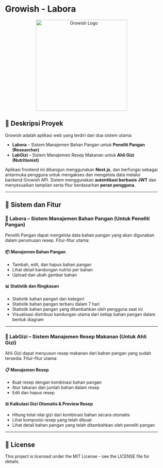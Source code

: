 # Growish - Labora

<p align="center">
  <a href="https://growish-fe-1.vercel.app/" target="_blank">
    <img src="https://www.upload.ee/image/18163354/Logo.png" width="300" alt="Growish Logo" />
  </a>
</p>

## 📘 Deskripsi Proyek

Growish adalah aplikasi web yang terdiri dari dua sistem utama:

- **Labora** – Sistem Manajemen Bahan Pangan untuk **Peneliti Pangan (Researcher)**
- **LabGizi** – Sistem Manajemen Resep Makanan untuk **Ahli Gizi (Nutritionist)**

Aplikasi frontend ini dibangun menggunakan **Next.js**, dan berfungsi sebagai antarmuka pengguna untuk mengakses dan mengelola data melalui backend Growish API. Sistem menggunakan **autentikasi berbasis JWT** dan menyesuaikan tampilan serta fitur berdasarkan **peran pengguna**.

---

## 🔧 Sistem dan Fitur

### 🧪 Labora – Sistem Manajemen Bahan Pangan (Untuk Peneliti Pangan)

Peneliti Pangan dapat mengelola data bahan pangan yang akan digunakan dalam perumusan resep. Fitur-fitur utama:

#### 📦 Manajemen Bahan Pangan
- Tambah, edit, dan hapus bahan pangan
- Lihat detail kandungan nutrisi per bahan
- Upload dan ubah gambar bahan

#### 📊 Statistik dan Ringkasan
- Statistik bahan pangan dan kategori
- Statistik bahan pangan terbaru dalam 7 hari
- Statistik bahan pangan yang ditambahkan oleh pengguna saat ini
- Visualisasi distribusi kandungan utama dari setiap bahan pangan dalam bentuk diagram

---

### 🥗 LabGizi – Sistem Manajemen Resep Makanan (Untuk Ahli Gizi)

Ahli Gizi dapat menyusun resep makanan dari bahan pangan yang sudah tersedia. Fitur-fitur utama:

#### 📋 Manajemen Resep
- Buat resep dengan kombinasi bahan pangan
- Atur takaran dan jumlah bahan dalam resep
- Edit dan hapus resep

#### ⚖️ Kalkulasi Gizi Otomatis & Preview Resep
- Hitung total nilai gizi dari kombinasi bahan secara otomatis
- Lihat komposisi resep yang telah dibuat
- Lihat detail bahan pangan yang telah ditambahkan oleh peneliti pangan

---

## 📄 License
This project is licensed under the MIT License - see the LICENSE file for details.
